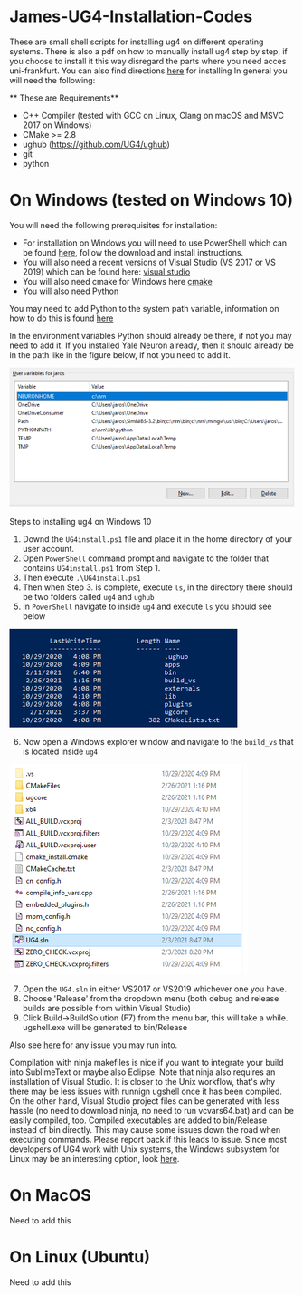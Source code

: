 # James-UG4-Installation-Codes

These are small shell scripts for installing ug4 on different operating systems.
There is also a pdf on how to manually install ug4 step by step, if you choose to install it this way disregard the parts where you need acces uni-frankfurt. 
You can also find directions [here](https://github.com/UG4/ughub) for installing
In general you will need the following:

** These are Requirements**

- C++ Compiler (tested with GCC on Linux, Clang on macOS and MSVC 2017 on Windows)
- CMake >= 2.8
- ughub (https://github.com/UG4/ughub)
- git
- python

# On Windows (tested on Windows 10)
You will need the following prerequisites for installation:
 - For installation on Windows you will need to use PowerShell which can be found [here](https://docs.microsoft.com/en-us/powershell/), follow the download and install instructions.
 - You will also need a recent versions of Visual Studio (VS 2017 or VS 2019) which can be found here: [visual studio](https://visualstudio.microsoft.com/)
 - You will also need cmake for Windows here [cmake](https://cmake.org/install/)
 - You will also need [Python](https://www.python.org/downloads/windows/)

You may need to add Python to the system path variable, information on how to do this is found [here](https://superuser.com/questions/949560/how-do-i-set-system-environment-variables-in-windows-10)

In the environment variables Python should already be there, if not you may need to add it.
If you installed Yale Neuron already, then it should already be in the path like in the figure below, if not you need to add it.

![pythonpath](images/pythonpath.PNG)

Steps to installing ug4 on Windows 10
1. Downd the <code>UG4install.ps1</code> file and place it in the home directory of your user account. 
2. Open <code>PowerShell</code> command prompt and navigate to the folder that contains <code>UG4install.ps1</code> from Step 1.
3. Then execute <code>.\UG4install.ps1</code>
4. Then when Step 3. is complete, execute <code>ls</code>, in the directory there should be two folders called <code>ug4</code> and <code>ughub</code>
5. In <code>PowerShell</code> navigate to inside <code>ug4</code> and execute <code>ls</code> you should see below

![ug4folder](images/ug4folder.PNG)

6. Now open a Windows explorer window and navigate to the <code>build_vs</code> that is located inside <code>ug4</code>

![vsfolder](images/buildvs.PNG)

7. Open the <code>UG4.sln</code> in either VS2017 or VS2019 whichever one you have.
8. Choose 'Release' from the dropdown menu (both debug and release builds are possible from within Visual Studio)
9. Click Build->BuildSolution (F7) from the menu bar, this will take a while. ugshell.exe will be generated to bin/Release

Also see [here](https://github.com/UG4/ughub/issues/18) for any issue you may run into.

Compilation with ninja makefiles is nice if you want to integrate your build into SublimeText or maybe also Eclipse. Note that ninja also requires an installation of Visual Studio. It is closer to the Unix workflow, that's why there may be less issues with runnign ugshell once it has been compiled.
On the other hand, Visual Studio project files can be generated with less hassle (no need to download ninja, no need to run vcvars64.bat) and can be easily compiled, too. Compiled executables are added to bin/Release instead of bin directly. This may cause some issues down the road when executing commands. Please report back if this leads to issue.
Since most developers of UG4 work with Unix systems, the Windows subsystem for Linux may be an interesting option, look [here](https://docs.microsoft.com/en-us/windows/wsl/install-win10). 

# On MacOS
Need to add this

# On Linux (Ubuntu)
Need to add this
